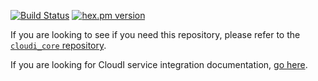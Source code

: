 [![Build Status](https://app.travis-ci.com/CloudI/cloudi_service_http_client.svg?branch=master)](https://app.travis-ci.com/CloudI/cloudi_service_http_client)
[![hex.pm version](https://img.shields.io/hexpm/v/cloudi_service_http_client.svg)](https://hex.pm/packages/cloudi_service_http_client)

If you are looking to see if you need this repository, please refer to the [`cloudi_core` repository](https://github.com/CloudI/cloudi_core#about).

If you are looking for CloudI service integration documentation, [go here](https://github.com/CloudI/CloudI#integration).
